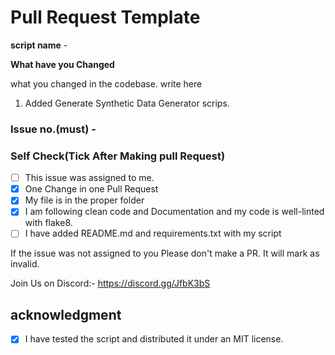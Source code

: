 # Pull Request Template

**script name** -

**What have you Changed**

what you changed in the codebase. write here

1. Added Generate Synthetic Data Generator scrips.

### Issue no.(must) - #

### Self Check(Tick After Making pull Request)

- [ ] This issue was assigned to me.
- [x] One Change in one Pull Request
- [x] My file is in the proper folder
- [x] I am following clean code and Documentation and my code is well-linted with flake8.
- [ ] I have added README.md and requirements.txt with my script

If the issue was not assigned to you Please don't make a PR. It will mark as invalid.

Join Us on Discord:- https://discord.gg/JfbK3bS

## acknowledgment
- [x] I have tested the script and distributed it under an MIT license.
